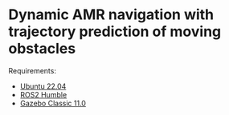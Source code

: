 # Dynamic AMR navigation with trajectory prediction of moving obstacles

Requirements:
* [Ubuntu 22.04](https://ubuntu.com/download/desktop)
* [ROS2 Humble](https://docs.ros.org/en/humble/Installation/Ubuntu-Install-Debians.html)
* [Gazebo Classic 11.0](https://classic.gazebosim.org/tutorials?tut=install_ubuntu&cat=install)